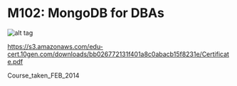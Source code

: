 M102: MongoDB for DBAs
============

![alt tag](https://university.mongodb.com/static/images/MongoDB_University_Logo.png)

https://s3.amazonaws.com/edu-cert.10gen.com/downloads/bb026772131f401a8c0abacb15f8231e/Certificate.pdf

Course_taken_FEB_2014
